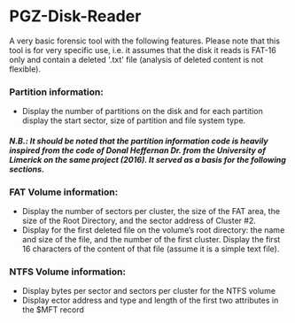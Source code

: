 # PGZ-Disk-Reader
A very basic forensic tool with the following features. Please note that this tool is for very specific use, i.e. it assumes that the disk it reads is FAT-16 only and contain a deleted '.txt' file (analysis of deleted content is not flexible).

### Partition information:
- Display the number of partitions on the disk and for each partition display the start sector, size of partition and file system type.

#### *N.B.: It should be noted that the partition information code is heavily inspired from the code of Donal Heffernan Dr. from the University of Limerick on the same project (2016). It served as a basis for the following sections.*

### FAT Volume information:
- Display the number of sectors per cluster, the size of the FAT area, the size of the Root Directory, and the sector address of Cluster #2.
- Display for the first deleted file on the volume’s root directory: the name and size of the file, and the number of the first cluster. Display the first 16 characters of the content of that file (assume it is a simple text file).

### NTFS Volume information:
- Display bytes per sector and sectors per cluster for the NTFS volume
- Display ector address and type and length of the first two attributes in the $MFT record
